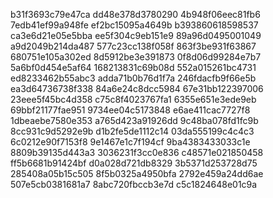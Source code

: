 b31f3693c79e47ca
dd48e378d3780290
4b948f06eec81fb6
7edb41ef99a948fe
ef2bc15095a4649b
b393860618598537
ca3e6d21e05e5bba
ee5f304c9eb151e9
89a96d0495001049
a9d2049b214da487
577c23cc138f058f
863f3be931f63867
680751e105a302ed
8d5912be3e391873
0f8d06d99284e7b7
5a6bf0d454e5af64
168213831c69b08d
552a015261bc4731
ed8233462b55abc3
adda71b0b76d1f7a
246fdacfb9f66e5b
ea3d64736738f338
84a6e24c8dcc5984
67e31bb122397006
23eee5f45bc4d358
c75c8f4023767fa1
6355e651e3ede9eb
69bbf21177fae951
9734ee04c5173848
e6ae411cac7727f8
1dbeaebe7580e353
a765d423a91926dd
9c48ba078fd1fc9b
8cc931c9d5292e9b
d1b2fe5de1112c14
03da555199c4c4c3
6c0212e90f7153f8
9e1467e1c7f194cf
9ba4383433033c1e
8809b39135d443a3
3036231f3cc0e836
c48571e021850458
ff5b6681b91424bf
d0a028d721db8329
3b5371d253728d75
285408a05b15c505
8f5b0325a4950bfa
2792e459a24dd6ae
507e5cb0381681a7
8abc720fbccb3e7d
c5c1824648e01c9a
